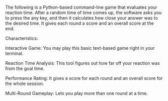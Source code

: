The following is a Python-based command-line game that evaluates your reaction time. After a random time of time comes up, the software asks you to press the any key, and then it calculates how close your answer was to the desired time. It gives each round a score and an overall score at the end.

Characteristics:

Interactive Game: You may play this basic text-based game right in your terminal.

Reaction Time Analysis: This tool figures out how far off your reaction was from the goal time.

Performance Rating: It gives a score for each round and an overall score for the whole session.

Multi-Round Gameplay: Lets you play more than one round at a time.
